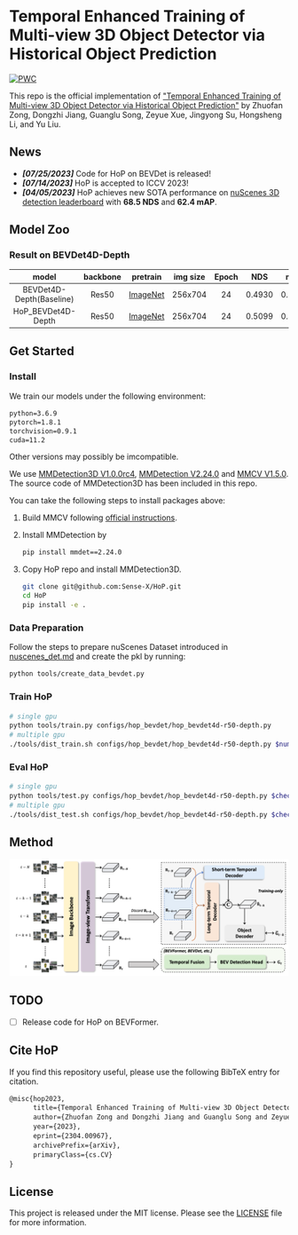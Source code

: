 # Temporal Enhanced Training of Multi-view 3D Object Detector via Historical Object Prediction

[![PWC](https://img.shields.io/endpoint.svg?url=https://paperswithcode.com/badge/temporal-enhanced-training-of-multi-view-3d/3d-object-detection-on-nuscenes-camera-only)](https://paperswithcode.com/sota/3d-object-detection-on-nuscenes-camera-only?p=temporal-enhanced-training-of-multi-view-3d)

This repo is the official implementation of ["Temporal Enhanced Training of Multi-view 3D Object Detector via Historical Object Prediction"](https://arxiv.org/abs/2304.00967) by Zhuofan Zong, Dongzhi Jiang, Guanglu Song, Zeyue Xue, Jingyong Su, Hongsheng Li, and Yu Liu.


## News
* ***[07/25/2023]*** Code for HoP on BEVDet is released!
* ***[07/14/2023]*** HoP is accepted to ICCV 2023!
* ***[04/05/2023]*** HoP achieves new SOTA performance on [nuScenes 3D detection leaderboard](https://www.nuscenes.org/object-detection?externalData=all&mapData=all&modalities=Camera) with **68.5 NDS** and **62.4 mAP**.

## Model Zoo

### Result on BEVDet4D-Depth

|          model           | backbone |   pretrain   | img size | Epoch |  NDS   |  mAP   |                            config                            |                             ckpt                             |                             log                              |
| :----------------------: | :------: | :----------: | :------: | :---: | :----: | :----: | :----------------------------------------------------------: | :----------------------------------------------------------: | :----------------------------------------------------------: |
| BEVDet4D-Depth(Baseline) |  Res50   | [ImageNet]() | 256x704  |  24   | 0.4930 | 0.3848 | [cfg](https://github.com/Sense-X/HoP/blob/main/configs/hop_bevdet/bevdet4d-r50-depth.py) | [ckpt](https://github.com/Sense-X/HoP/releases/download/Release/BEVDet_ep24_ema.pth) | [log](https://github.com/Sense-X/HoP/releases/download/Release/BEVDet.log) |
|    HoP_BEVDet4D-Depth    |  Res50   | [ImageNet]() | 256x704  |  24   | 0.5099 | 0.3990 | [cfg](https://github.com/Sense-X/HoP/blob/main/configs/hop_bevdet/hop_bevdet4d-r50-depth.py) | [ckpt](https://github.com/Sense-X/HoP/releases/download/Release/HoP_BEVDet_ep24_ema.pth) | [log](https://github.com/Sense-X/HoP/releases/download/Release/HoP_BEVDet.log) |

## Get Started

### Install

We train our models under the following environment: 

```
python=3.6.9
pytorch=1.8.1
torchvision=0.9.1
cuda=11.2
```

Other versions may possibly be imcompatible.

We use [MMDetection3D V1.0.0rc4](https://github.com/open-mmlab/mmdetection3d/tree/v1.0.0rc4), [MMDetection V2.24.0](https://github.com/open-mmlab/mmdetection/releases/tag/v2.25.3) and [MMCV V1.5.0](https://github.com/open-mmlab/mmcv/releases/tag/v1.5.0). The source code of MMDetection3D has been included in this repo.

You can take the following steps to install packages above: 

1. Build MMCV following [official instructions](https://github.com/open-mmlab/mmcv/tree/v1.5.2#installation). 

2. Install MMDetection by 

   ```bash
   pip install mmdet==2.24.0
   ```

3. Copy HoP repo and install MMDetection3D.

   ```bash
   git clone git@github.com:Sense-X/HoP.git
   cd HoP
   pip install -e .
   ```

### Data Preparation

Follow the steps to prepare nuScenes Dataset introduced in [nuscenes_det.md](https://github.com/HuangJunJie2017/BEVDet/blob/dev2.1/docs/en/datasets/nuscenes_det.md) and create the pkl by running:

```bash
python tools/create_data_bevdet.py
```

### Train HoP

```bash
# single gpu
python tools/train.py configs/hop_bevdet/hop_bevdet4d-r50-depth.py
# multiple gpu
./tools/dist_train.sh configs/hop_bevdet/hop_bevdet4d-r50-depth.py $num_gpu
```

### Eval HoP

```bash
# single gpu
python tools/test.py configs/hop_bevdet/hop_bevdet4d-r50-depth.py $checkpoint --eval bbox
# multiple gpu
./tools/dist_test.sh configs/hop_bevdet/hop_bevdet4d-r50-depth.py $checkpoint $num_gpu --eval bbox
```

## Method

<img src="resources/HoP_framework.png" width="1000" >

## TODO

- [ ] Release code for HoP on BEVFormer.


## Cite HoP

If you find this repository useful, please use the following BibTeX entry for citation.

```latex
@misc{hop2023,
      title={Temporal Enhanced Training of Multi-view 3D Object Detector via Historical Object Prediction},
      author={Zhuofan Zong and Dongzhi Jiang and Guanglu Song and Zeyue Xue and Jingyong Su and Hongsheng Li and Yu Liu},
      year={2023},
      eprint={2304.00967},
      archivePrefix={arXiv},
      primaryClass={cs.CV}
}
```

## License

This project is released under the MIT license. Please see the [LICENSE](LICENSE) file for more information.